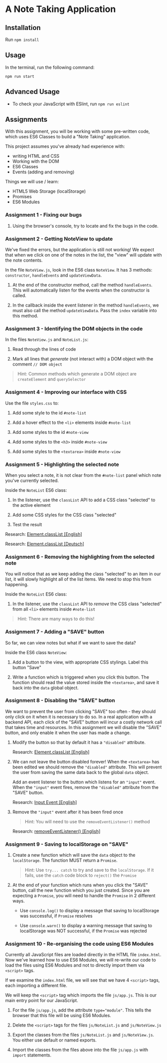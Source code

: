 # A Note Taking Application

## Installation

Run `npm install`

## Usage

In the terminal, run the following command:

`npm run start`

## Advanced Usage

- To check your JavaScript with ESlint, run `npm run eslint`

## Assignments

With this assignment, you will be working with some pre-written code, which uses ES6 Classes to build a "Note Taking" application.

This project assumes you've already had experience with:
 
- writing HTML and CSS
- Working with the DOM
- ES6 Classes
- Events (adding and removing)

Things we will use / learn:

- HTML5 Web Storage (localStorage)
- Promises
- ES6 Modules

### Assignment 1 - Fixing our bugs

1. Using the browser's console, try to locate and fix the bugs in the code.

### Assignment 2 - Getting NoteView to update

We've fixed the errors, but the application is still not working! We expect that when we click on one of the notes in the list, the "view" will update with the note contents.

In the file `NoteView.js`, look in the ES6 class `NoteView`. It has 3 methods: `constructor`, `handleEvents` and `updateViewData`.

1. At the end of the constructor method, call the method `handleEvents`. This will automatically listen for the events when the constructor is called.

2. In the callback inside the event listener in the method `handleEvents`, we must also call the method `updateViewData`. Pass the `index` variable into this method.

### Assignment 3 - Identifying the DOM objects in the code

In the files `NoteView.js` and `NoteList.js`:

1. Read through the lines of code

2. Mark all lines that _generate_ (not interact with) a DOM object with the comment `// DOM object`

> Hint: Common methods which generate a DOM object are `createElement` and `querySelector`

### Assignment 4 - Improving our interface with CSS

Use the file `styles.css` to:

1. Add some style to the id `#note-list`

2. Add a hover effect to the `<li>` elements inside `#note-list`

3. Add some styles to the id `#note-view`

4. Add some styles to the `<h3>` inside `#note-view`

5. Add some styles to the `<textarea>` inside `#note-view`

### Assignment 5 - Highlighting the selected note

When you select a note, it is not clear from the `#note-list` panel which note you've currently selected.

Inside the `NoteList` ES6 class:

1. In the listener, use the `classList` API to add a CSS class "selected" to the active element

2. Add some CSS styles for the CSS class "selected"

3. Test the result

Research: [Element.classList [English]](https://developer.mozilla.org/en-US/docs/Web/API/Element/classList)

Research: [Element.classList [Deutsch]](https://developer.mozilla.org/de/docs/Web/API/Element/classList)

### Assignment 6 - Removing the highlighting from the selected note

You will notice that as we keep adding the class "selected" to an item in our list, it will slowly highlight all of the list items. We need to stop this from happening.

Inside the `NoteList` ES6 class:

1. In the listener, use the `classList` API to _remove_ the CSS class "selected" from all `<li>` elements inside `#note-list`

> Hint: There are many ways to do this!

### Assignment 7 - Adding a "SAVE" button

So far, we can view notes but what if we want to save the data?

Inside the ES6 class `NoteView`:

1. Add a button to the view, with appropriate CSS stylings. Label this button "Save"

2. Write a function which is triggered when you click this button. The function should read the value stored inside the `<textarea>`, and save it back into the `data` global object.

### Assignment 8 - Disabling the "SAVE" button

We want to prevent the user from clicking "SAVE" too often - they should only click on it when it is necessary to do so. In a real application with a backend API, each click of the "SAVE" button will incur a costly network call that takes time and resources. In this assignment we will disable the "SAVE" button, and only enable it when the user has made a change.

1. Modify the button so that by default it has a `"disabled"` attribute.

    Research: [Element.classList [English]](https://developer.mozilla.org/en-US/docs/Web/HTML/Attributes/disabled)

2. We can not leave the button disabled forever! When the `<textarea>` has been edited we should remove the `"disabled"` attribute. This will prevent the user from saving the same data back to the global `data` object.

    Add an event listener to the button which listens for an `"input"` event. When the `"input"` event fires, remove the `"disabled"` attribute from the "SAVE" button.

    Research: [Input Event [English]](https://developer.mozilla.org/en-US/docs/Web/API/HTMLElement/input_event)

3. Remove the `"input"` event after it has been fired once

    > Hint: You will need to use the `removeEventListener()` method

    Research: [removeEventListener() [English]](https://developer.mozilla.org/de/docs/Web/API/EventTarget/removeEventListener)

### Assignment 9 - Saving to localStorage on "SAVE"

1. Create a new function which will save the `data` object to the `localStorage`. The function MUST return a `Promise`.

    > Hint: Use `try... catch` to try and save to the `localStorage`. If it fails, use the `catch` code block to `reject()` the `Promise`

2. At the end of your function which runs when you click the "SAVE" button, call the new function which you just created. Since you are expecting a `Promise`, you will need to handle the `Promise` in 2 different ways.

    - Use `console.log()` to display a message that saving to localStorage was successful, if `Promise` resolves

    - Use `console.warn()` to display a warning message that saving to localStorage was NOT successful, if the `Promise` was rejected

### Assignment 10 - Re-organising the code using ES6 Modules

Currently all JavaScript files are loaded directly in the HTML file `index.html`. Now we've learned how to use ES6 Modules, we will re-write our code to load the files using ES6 Modules and not to directly import them via `<script>` tags.

If we examine the `index.html` file, we will see that we have 4 `<script>` tags, each importing a different file.

We will keep the `<script>` tag which imports the file `js/app.js`. This is our main entry point for our JavaScript.

1. For the file `js/app.js`, add the attribute `type="module"`. This tells the browser that this file will be using ES6 Modules.

2. Delete the `<script>` tags for the files `js/NoteList.js` and `js/NoteView.js`

3. Export the classes from the files `js/NoteList.js` and `js/NoteView.js`. You either use default or named exports.

3. Import the classes from the files above into the file `js/app.js` with `import` statements.